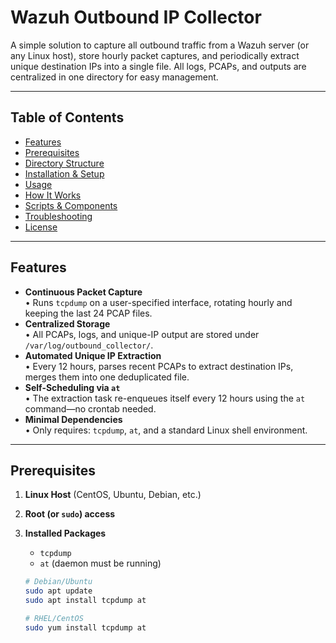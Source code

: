 # Wazuh Outbound IP Collector

A simple solution to capture all outbound traffic from a Wazuh server (or any Linux host), store hourly packet captures, and periodically extract unique destination IPs into a single file. All logs, PCAPs, and outputs are centralized in one directory for easy management.

---

## Table of Contents

- [Features](#features)  
- [Prerequisites](#prerequisites)  
- [Directory Structure](#directory-structure)  
- [Installation & Setup](#installation--setup)  
- [Usage](#usage)  
- [How It Works](#how-it-works)  
- [Scripts & Components](#scripts--components)  
- [Troubleshooting](#troubleshooting)  
- [License](#license)  

---

## Features

- **Continuous Packet Capture**  
  • Runs `tcpdump` on a user-specified interface, rotating hourly and keeping the last 24 PCAP files.  
- **Centralized Storage**  
  • All PCAPs, logs, and unique-IP output are stored under `/var/log/outbound_collector/`.  
- **Automated Unique IP Extraction**  
  • Every 12 hours, parses recent PCAPs to extract destination IPs, merges them into one deduplicated file.  
- **Self-Scheduling via `at`**  
  • The extraction task re-enqueues itself every 12 hours using the `at` command—no crontab needed.  
- **Minimal Dependencies**  
  • Only requires: `tcpdump`, `at`, and a standard Linux shell environment.

---

## Prerequisites

1. **Linux Host** (CentOS, Ubuntu, Debian, etc.)  
2. **Root (or `sudo`) access**  
3. **Installed Packages**  
   - `tcpdump`  
   - `at` (daemon must be running)  

   ```bash
   # Debian/Ubuntu
   sudo apt update
   sudo apt install tcpdump at

   # RHEL/CentOS
   sudo yum install tcpdump at
